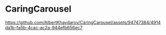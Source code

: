 # CaringCarousel

https://github.com/AlbertKhaydarov/CaringCarousel/assets/94747384/4914da1b-fa5b-4cac-ac2a-944efb656ec7


